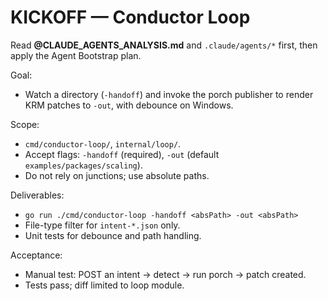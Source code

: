 # KICKOFF — Conductor Loop

Read **@CLAUDE_AGENTS_ANALYSIS.md** and `.claude/agents/*` first, then apply the Agent Bootstrap plan.

Goal:
- Watch a directory (`-handoff`) and invoke the porch publisher to render KRM patches to `-out`, with debounce on Windows.

Scope:
- `cmd/conductor-loop/`, `internal/loop/`.
- Accept flags: `-handoff` (required), `-out` (default `examples/packages/scaling`).
- Do not rely on junctions; use absolute paths.

Deliverables:
- `go run ./cmd/conductor-loop -handoff <absPath> -out <absPath>`
- File-type filter for `intent-*.json` only.
- Unit tests for debounce and path handling.

Acceptance:
- Manual test: POST an intent → detect → run porch → patch created.
- Tests pass; diff limited to loop module.

